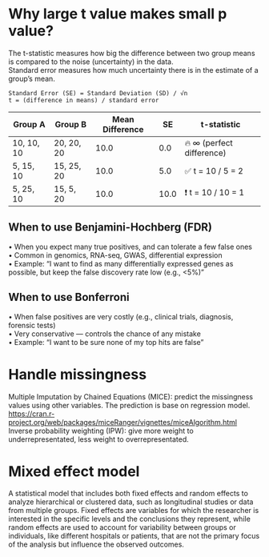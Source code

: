 # Why large t value makes small p value?
The t-statistic measures how big the difference between two group means is compared to the noise (uncertainty) in the data.  
Standard error measures how much uncertainty there is in the estimate of a group’s mean.
```
Standard Error (SE) = Standard Deviation (SD) / √n
t = (difference in means) / standard error
```
| Group A         | Group B         | Mean Difference | SE   | t-statistic           |
|----------------|----------------|------------------|------|------------------------|
| 10, 10, 10      | 20, 20, 20      | 10.0             | 0.0  | 🔥 ∞ (perfect difference) |
| 5, 15, 10       | 15, 25, 20      | 10.0             | 5.0  | ✅ t = 10 / 5 = 2         |
| 5, 25, 10       | 15, 5, 20       | 10.0             | 10.0 | ❗ t = 10 / 10 = 1        |

## When to use Benjamini-Hochberg (FDR)
•	When you expect many true positives, and can tolerate a few false ones  
•	Common in genomics, RNA-seq, GWAS, differential expression  
•	Example: “I want to find as many differentially expressed genes as possible, but keep the false discovery rate low (e.g., <5%)”

## When to use Bonferroni
•	When false positives are very costly (e.g., clinical trials, diagnosis, forensic tests)  
•	Very conservative — controls the chance of any mistake  
•	Example: “I want to be sure none of my top hits are false”

# Handle missingness 
Multiple Imputation by Chained Equations (MICE): predict the missingness values using other variables. The prediction is base on regression model.  
https://cran.r-project.org/web/packages/miceRanger/vignettes/miceAlgorithm.html  
Inverse probability weighting (IPW): give more weight to underrepresentated, less weight to overrepresentated.

# Mixed effect model
A statistical model that includes both fixed effects and random effects to analyze hierarchical or clustered data, such as longitudinal studies or data from multiple groups. Fixed effects are variables for which the researcher is interested in the specific levels and the conclusions they represent, while random effects are used to account for variability between groups or individuals, like different hospitals or patients, that are not the primary focus of the analysis but influence the observed outcomes. 
